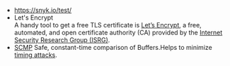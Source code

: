 * https://snyk.io/test/
* Let's Encrypt  
   A handy tool to get a free TLS certificate is [Let’s Encrypt](https://letsencrypt.org/about/), a free, automated, and open certificate authority (CA) provided by the 
   [Internet Security Research Group (ISRG)](https://www.abetterinternet.org/).
* [SCMP](https://github.com/freewil/scmp)
   Safe, constant-time comparison of Buffers.Helps to minimize [timing attacks](https://codahale.com/a-lesson-in-timing-attacks/).
    
